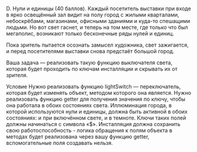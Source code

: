 D. Нули и единицы (40 баллов).
Каждый посетитель выставки при входе в ярко освещённый зал видит на полу город с жилыми кварталами, небоскрёбами, магазинами, офисными зданиями и куда-то спешащими людьми. Но вот свет гаснет, и теперь на том месте, где только что был мегаполис, возникают только бесконечные ряды нулей и единиц.

Пока зритель пытается осознать замысел художника, свет зажигается, и перед посетителями выставки снова предстаёт большой город.

Ваша задача — реализовать такую функцию выключателя света, которая будет проходить по ключам инсталляции и скрывать их от зрителя.

Условие
Нужно реализовать функцию lightSwitch — переключатель, которая будет изменять объект, методом которого она является.
Нужно реализовать функцию getter для получения значения по ключу, чтобы она работала в обоих состояниях света.
Иллюминация города, в которой используются нули и единицы, должна быть активной в обоих состояниях: и при включённом свете, и в темноте. Ключи таких полей должны начинаться с символа «$».
Инсталляция должна сохранить свою работоспособность - логика обращения к полям объекта в методах будет реализована через вашу функцию getter, вспомогательные поля создавать нельзя.